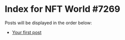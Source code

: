 # Index for NFT World #7269
Posts will be displayed in the order below:

- [Your first post](./001-first.md)

